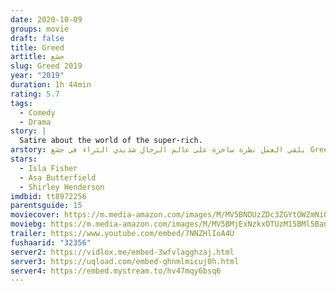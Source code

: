 ```yaml
---
date: 2020-10-09
groups: movie
draft: false
title: Greed
artitle: جشع
slug: Greed 2019
year: "2019"
duration: 1h 44min
rating: 5.7
tags:
  - Comedy
  - Drama
story: |
  Satire about the world of the super-rich.
arstory: يلقي العمل نظرة ساخرة على عالم الرجال شديدي الثراء في جشع Greed
stars:
  - Isla Fisher
  - Asa Butterfield
  - Shirley Henderson
imdbid: tt8972256
parentsguide: 15
moviecover: https://m.media-amazon.com/images/M/MV5BNDUzZDc3ZGYtOWZmNi00ZWIyLWE3YTYtNjRmZWZhMDNmNjhhXkEyXkFqcGdeQXVyOTgxNDIzMTY@._V1_SY1000_CR0,0,674,1000_AL_.jpg
moviebg: https://m.media-amazon.com/images/M/MV5BMjExNzkxOTUzM15BMl5BanBnXkFtZTgwNzI1Mjk4NjM@._V1_SX1500_CR0,0,1500,999_AL_.jpg
trailer: https://www.youtube.com/embed/7NNZHlIoA4U
fushaarid: "32356"
server2: https://vidlox.me/embed-3wfvlagghzaj.html
server3: https://uqload.com/embed-qhnmlmicuj0h.html
server4: https://embed.mystream.to/hv47mqy6bsq6
---
```

